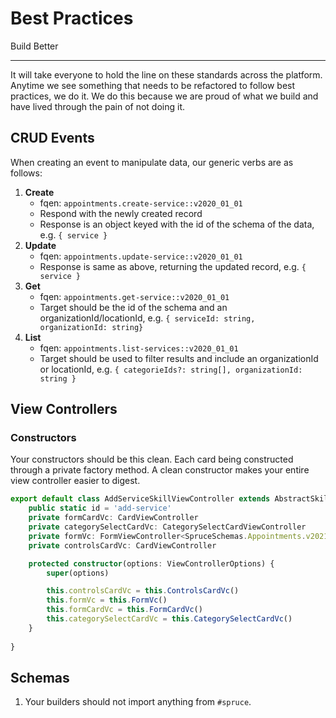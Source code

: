 # Best Practices
Build Better
****

It will take everyone to hold the line on these standards across the platform. Anytime we see something that needs to be refactored to follow best practices, we do it. We do this because we are proud of what we build and have lived through the pain of not doing it.

## CRUD Events

When creating an event to manipulate data, our generic verbs are as follows:

1. **Create**
    * fqen: `appointments.create-service::v2020_01_01`
    * Respond with the newly created record
    * Response is an object keyed with the id of the schema of the data, e.g. `{ service }`
2. **Update**
    * fqen: `appointments.update-service::v2020_01_01`
    * Response is same as above, returning the updated record, e.g. `{ service }`
3. **Get**
    * fqen: `appointments.get-service::v2020_01_01`
    * Target should be the id of the schema and an organizationId/locationId, e.g. `{ serviceId: string, organizationId: string}`
4. **List**
    * fqen: `appointments.list-services::v2020_01_01`
    * Target should be used to filter results and include an organizationId or locationId, e.g. `{ categorieIds?: string[], organizationId: string }`

## View Controllers

### Constructors
Your constructors should be this clean. Each card being constructed through a private factory method. A clean constructor makes your entire view controller easier to digest.

```ts
export default class AddServiceSkillViewController extends AbstractSkillViewController {
	public static id = 'add-service'
	private formCardVc: CardViewController
	private categorySelectCardVc: CategorySelectCardViewController
	private formVc: FormViewController<SpruceSchemas.Appointments.v2021_06_23.ServiceSchema>
	private controlsCardVc: CardViewController

	protected constructor(options: ViewControllerOptions) {
		super(options)

		this.controlsCardVc = this.ControlsCardVc()
		this.formVc = this.FormVc()
		this.formCardVc = this.FormCardVc()
		this.categorySelectCardVc = this.CategorySelectCardVc()
	}
    
}
```

## Schemas

1. Your builders should not import anything from `#spruce`. 